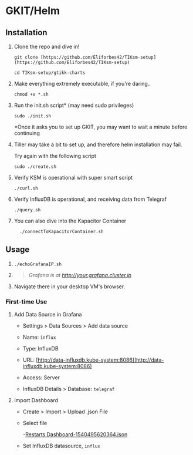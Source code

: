 
# GKIT/Helm

## Installation

1.   Clone the repo and dive in!

         git clone [https://github.com/Eliforbes42/TIKsm-setup](https://github.com/Eliforbes42/TIKsm-setup)

         cd TIKsm-setup/gtikk-charts

2.   Make everything extremely executable, if you're daring..

         chmod +x *.sh

3.   Run the init.sh script* (may need sudo privileges)
                   
         sudo ./init.sh
        *Once it asks you to set up GKIT, you may want to wait a minute before continuing

4.   Tiller may take a bit to set up, and therefore helm installation may fail.

        Try again with the following script

         sudo ./create.sh

5.   Verify KSM is operational with super smart script

         ./curl.sh

6.   Verify InfluxDB is operational, and receiving data from Telegraf

         ./query.sh
       
7.   You can also dive into the Kapacitor Container

           ./connectToKapacitorContainer.sh



## Usage

1.    `./echoGrafanaIP.sh`
2. > _Grafana is at http://your.grafana.cluster.ip_
3.  Navigate there in your desktop VM's browser.

### First-time Use
1.  Add Data Source in Grafana

    -   Settings > Data Sources > Add data source

    -   Name: `influx`
    -   Type: InfluxDB
    -   URL: [http://data-influxdb.kube-system:8086](http://data-influxdb.kube-system:8086)
    -   Access: Server
    -   InfluxDB Details > Database: `telegraf`

2.   Import Dashboard

     -   Create > Import > Upload .json File
   
      -   Select file
         
           -[Restarts Dashboard-1540495620364.json](https://github.com/Eliforbes42/TIKsm-setup/blob/master/Restarts%20Dashboard-1540495620364.json "Restarts Dashboard-1540495620364.json")
         
      -   Set InfluxDB datasource, `influx`

